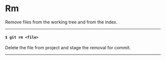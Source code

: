 # Rm

Remove files from the working tree and from the index.

---

#### `$ git rm <file>`

Delete the file from project and stage the removal for commit.

---
